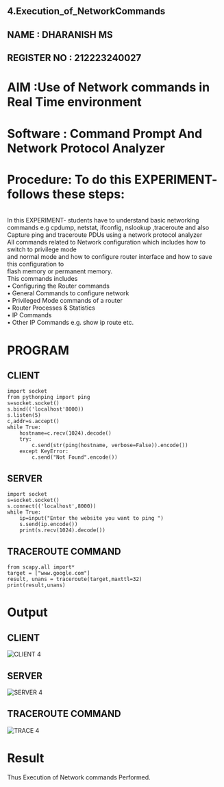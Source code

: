 ## 4.Execution_of_NetworkCommands
## NAME : DHARANISH MS
## REGISTER NO : 212223240027

# AIM :Use of Network commands in Real Time environment
# Software : Command Prompt And Network Protocol Analyzer
# Procedure: To do this EXPERIMENT- follows these steps:
<BR>
In this EXPERIMENT- students have to understand basic networking commands e.g cpdump, netstat, ifconfig, nslookup ,traceroute and also Capture ping and traceroute PDUs using a network protocol analyzer 
<BR>
All commands related to Network configuration which includes how to switch to privilege mode
<BR>
and normal mode and how to configure router interface and how to save this configuration to
<BR>
flash memory or permanent memory.
<BR>
This commands includes
<BR>
• Configuring the Router commands
<BR>
• General Commands to configure network
<BR>
• Privileged Mode commands of a router 
<BR>
• Router Processes & Statistics
<BR>
• IP Commands
<BR>
• Other IP Commands e.g. show ip route etc.

# PROGRAM
## CLIENT
```
import socket 
from pythonping import ping 
s=socket.socket() 
s.bind(('localhost'8000)) 
s.listen(5) 
c,addr=s.accept() 
while True: 
    hostname=c.recv(1024).decode() 
    try: 
        c.send(str(ping(hostname, verbose=False)).encode()) 
    except KeyError: 
        c.send("Not Found".encode())
```
## SERVER
```
import socket 
s=socket.socket() 
s.connect(('localhost',8000)) 
while True: 
    ip=input("Enter the website you want to ping ") 
    s.send(ip.encode()) 
    print(s.recv(1024).decode())
```
## TRACEROUTE COMMAND
```
from scapy.all import*     
target = ["www.google.com"]     
result, unans = traceroute(target,maxttl=32) 
print(result,unans)
```
# Output
## CLIENT
![CLIENT 4](https://github.com/MSDharanish-23011819/4.Execution_of_NetworkCommends/assets/147139454/306ea4fc-d1fe-44a7-89cd-434ef18c6c6a)

## SERVER
![SERVER 4](https://github.com/MSDharanish-23011819/4.Execution_of_NetworkCommends/assets/147139454/dea572c4-6ca6-4717-bba3-4852257883dd)

## TRACEROUTE COMMAND
![TRACE 4](https://github.com/MSDharanish-23011819/4.Execution_of_NetworkCommends/assets/147139454/c2f3e985-7723-4eff-bf71-918c72e9a98f)

# Result
Thus Execution of Network commands Performed. 
